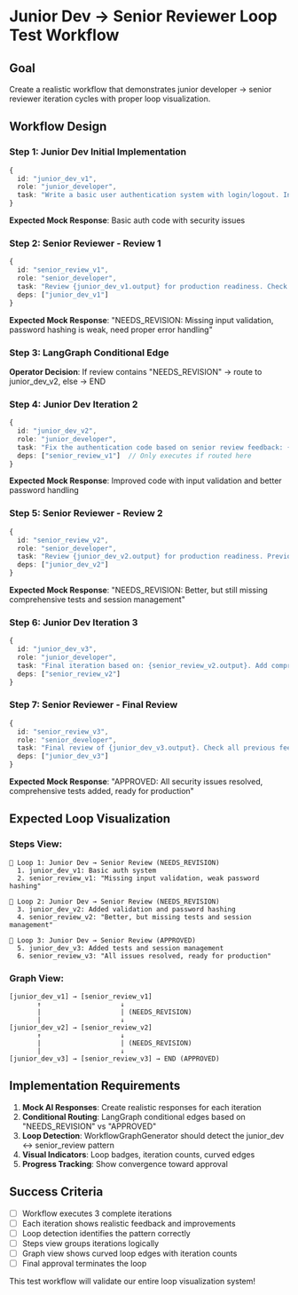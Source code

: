 # Junior Dev → Senior Reviewer Loop Test Workflow

## Goal
Create a realistic workflow that demonstrates junior developer → senior reviewer iteration cycles with proper loop visualization.

## Workflow Design

### Step 1: Junior Dev Initial Implementation
```typescript
{
  id: "junior_dev_v1",
  role: "junior_developer", 
  task: "Write a basic user authentication system with login/logout. Include basic error handling."
}
```

**Expected Mock Response**: Basic auth code with security issues

### Step 2: Senior Reviewer - Review 1
```typescript
{
  id: "senior_review_v1",
  role: "senior_developer",
  task: "Review {junior_dev_v1.output} for production readiness. Check for: security vulnerabilities, input validation, error handling, tests. If issues found, specify NEEDS_REVISION with detailed feedback. If ready, specify APPROVED.",
  deps: ["junior_dev_v1"]
}
```

**Expected Mock Response**: "NEEDS_REVISION: Missing input validation, password hashing is weak, need proper error handling"

### Step 3: LangGraph Conditional Edge
**Operator Decision**: If review contains "NEEDS_REVISION" → route to junior_dev_v2, else → END

### Step 4: Junior Dev Iteration 2
```typescript
{
  id: "junior_dev_v2", 
  role: "junior_developer",
  task: "Fix the authentication code based on senior review feedback: {senior_review_v1.output}. Address all mentioned issues.",
  deps: ["senior_review_v1"]  // Only executes if routed here
}
```

**Expected Mock Response**: Improved code with input validation and better password handling

### Step 5: Senior Reviewer - Review 2  
```typescript
{
  id: "senior_review_v2",
  role: "senior_developer", 
  task: "Review {junior_dev_v2.output} for production readiness. Previous issues were: {senior_review_v1.output}. Check if all issues are resolved.",
  deps: ["junior_dev_v2"]
}
```

**Expected Mock Response**: "NEEDS_REVISION: Better, but still missing comprehensive tests and session management"

### Step 6: Junior Dev Iteration 3
```typescript
{
  id: "junior_dev_v3",
  role: "junior_developer",
  task: "Final iteration based on: {senior_review_v2.output}. Add comprehensive tests and session management.",
  deps: ["senior_review_v2"]
}
```

### Step 7: Senior Reviewer - Final Review
```typescript
{
  id: "senior_review_v3", 
  role: "senior_developer",
  task: "Final review of {junior_dev_v3.output}. Check all previous feedback has been addressed.",
  deps: ["junior_dev_v3"]
}
```

**Expected Mock Response**: "APPROVED: All security issues resolved, comprehensive tests added, ready for production"

## Expected Loop Visualization

### Steps View:
```
🔄 Loop 1: Junior Dev → Senior Review (NEEDS_REVISION)
  1. junior_dev_v1: Basic auth system
  2. senior_review_v1: "Missing input validation, weak password hashing"

🔄 Loop 2: Junior Dev → Senior Review (NEEDS_REVISION)  
  3. junior_dev_v2: Added validation and password hashing
  4. senior_review_v2: "Better, but missing tests and session management"

🔄 Loop 3: Junior Dev → Senior Review (APPROVED)
  5. junior_dev_v3: Added tests and session management  
  6. senior_review_v3: "All issues resolved, ready for production"
```

### Graph View:
```
[junior_dev_v1] → [senior_review_v1] 
       ↑                    ↓
       |                    | (NEEDS_REVISION)
       |                    ↓
[junior_dev_v2] → [senior_review_v2]
       ↑                    ↓  
       |                    | (NEEDS_REVISION)
       |                    ↓
[junior_dev_v3] → [senior_review_v3] → END (APPROVED)
```

## Implementation Requirements

1. **Mock AI Responses**: Create realistic responses for each iteration
2. **Conditional Routing**: LangGraph conditional edges based on "NEEDS_REVISION" vs "APPROVED"
3. **Loop Detection**: WorkflowGraphGenerator should detect the junior_dev ↔ senior_review pattern
4. **Visual Indicators**: Loop badges, iteration counts, curved edges
5. **Progress Tracking**: Show convergence toward approval

## Success Criteria

- [ ] Workflow executes 3 complete iterations  
- [ ] Each iteration shows realistic feedback and improvements
- [ ] Loop detection identifies the pattern correctly
- [ ] Steps view groups iterations logically
- [ ] Graph view shows curved loop edges with iteration counts
- [ ] Final approval terminates the loop

This test workflow will validate our entire loop visualization system!